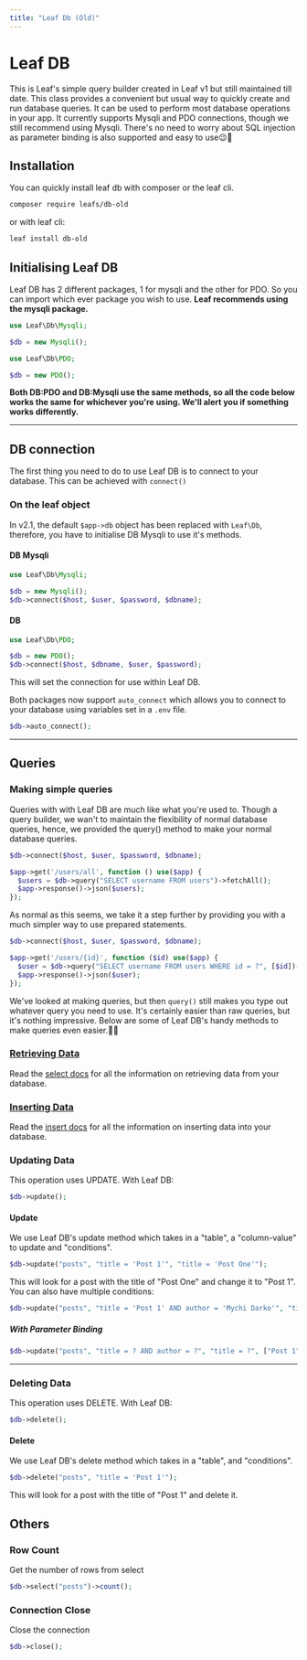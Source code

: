 ```yaml
---
title: "Leaf Db (Old)"
---
```


<!-- markdownlint-disable no-inline-html -->
# Leaf DB

This is Leaf's simple query builder created in Leaf v1 but still maintained till date. This class provides a convenient but usual way to quickly create and run database queries. It can be used to perform most database operations in your app. It currently supports Mysqli and PDO connections, though we still recommend using Mysqli. There's no need to worry about SQL injection as parameter binding is also supported and easy to use😉💪

## Installation

You can quickly install leaf db with composer or the leaf cli.

```sh
composer require leafs/db-old
```

or with leaf cli:

```sh
leaf install db-old
```

## Initialising Leaf DB

Leaf DB has 2 different packages, 1 for mysqli and the other for PDO. So you can import which ever package you wish to use. **Leaf recommends using the mysqli package.**

```php
use Leaf\Db\Mysqli;

$db = new Mysqli();

use Leaf\Db\PDO;

$db = new PDO();
```

**Both DB:PDO and DB:Mysqli use the same methods, so all the code below works the same for whichever you're using. We'll alert you if something works differently.**

<hr>

## DB connection

The first thing you need to do to use Leaf DB is to connect to your database. This can be achieved with `connect()`

### On the leaf object

In v2.1, the default `$app->db` object has been replaced with `Leaf\Db`, therefore, you have to initialise DB Mysqli to use it's methods.

#### DB Mysqli

```php
use Leaf\Db\Mysqli;

$db = new Mysqli();
$db->connect($host, $user, $password, $dbname);
```

#### DB

```php
use Leaf\Db\PDO;

$db = new PDO();
$db->connect($host, $dbname, $user, $password);
```

This will set the connection for use within Leaf DB.

Both packages now support `auto_connect` which allows you to connect to your database using variables set in a `.env` file.

```php
$db->auto_connect();
```

<hr>

## Queries

### Making simple queries

Queries with with Leaf DB are much like what you're used to. Though a query builder, we wan't to maintain the flexibility of normal database queries, hence, we provided the query() method to make your normal database queries.

```php
$db->connect($host, $user, $password, $dbname);

$app->get('/users/all', function () use($app) {
  $users = $db->query("SELECT username FROM users")->fetchAll();
  $app->response()->json($users);
});
```

As normal as this seems, we take it a step further by providing you with a much simpler way to use prepared statements.

```php
$db->connect($host, $user, $password, $dbname);

$app->get('/users/{id}', function ($id) use($app) {
  $user = $db->query("SELECT username FROM users WHERE id = ?", [$id])->fetchObj();
  $app->response()->json($user);
});
```

We've looked at making queries, but then `query()` still makes you type out whatever query you need to use. It's certainly easier than raw queries, but it's nothing impressive. Below are some of Leaf DB's handy methods to make queries even easier.💪😉

### [Retrieving Data](/modules/db-old/select)

Read the [select docs](/modules/db-old/select) for all the information on retrieving data from your database.

### [Inserting Data](/modules/db-old/insert)

Read the [insert docs](/modules/db-old/insert) for all the information on inserting data into your database.

### Updating Data

This operation uses UPDATE. With Leaf DB:

```php
$db->update();
```

#### Update

We use Leaf DB's update method which takes in a "table", a "column-value" to update and "conditions".

```php
$db->update("posts", "title = 'Post 1'", "title = 'Post One'");
```

This will look for a post with the title of "Post One" and change it to "Post 1".
You can also have multiple conditions:

```php
$db->update("posts", "title = 'Post 1' AND author = 'Mychi Darko'", "title = 'Post One'");
```

##### With Parameter Binding

```php
$db->update("posts", "title = ? AND author = ?", "title = ?", ["Post 1", "Mychi Darko", "Post One"]);
```

<hr>

### Deleting Data

This operation uses DELETE. With Leaf DB:

```php
$db->delete();
```

#### Delete

We use Leaf DB's delete method which takes in a "table", and "conditions".

```php
$db->delete("posts", "title = 'Post 1'");
```

This will look for a post with the title of "Post 1" and delete it.

## Others

### Row Count

Get the number of rows from select

```php
$db->select("posts")->count();
```

### Connection Close

Close the connection

```php
$db->close();
```
